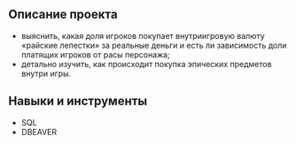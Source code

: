 ## Описание проекта
- выяснить, какая доля игроков покупает внутриигровую валюту «райские лепестки» за реальные деньги и есть ли зависимость доли платящих игроков от расы персонажа;
- детально изучить, как происходит покупка эпических предметов внутри игры.

## Навыки и инструменты
- SQL
- DBEAVER
